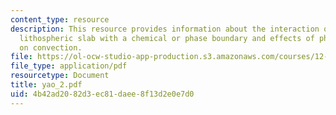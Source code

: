 ```yaml
---
content_type: resource
description: This resource provides information about the interaction of a subducting
  lithospheric slab with a chemical or phase boundary and effects of phase transitions
  on convection.
file: https://ol-ocw-studio-app-production.s3.amazonaws.com/courses/12-581-phase-transitions-in-the-earths-interior-spring-2005/4b42ad2082d3ec81daee8f13d2e0e7d0_yao_2.pdf
file_type: application/pdf
resourcetype: Document
title: yao_2.pdf
uid: 4b42ad20-82d3-ec81-daee-8f13d2e0e7d0
---
```

